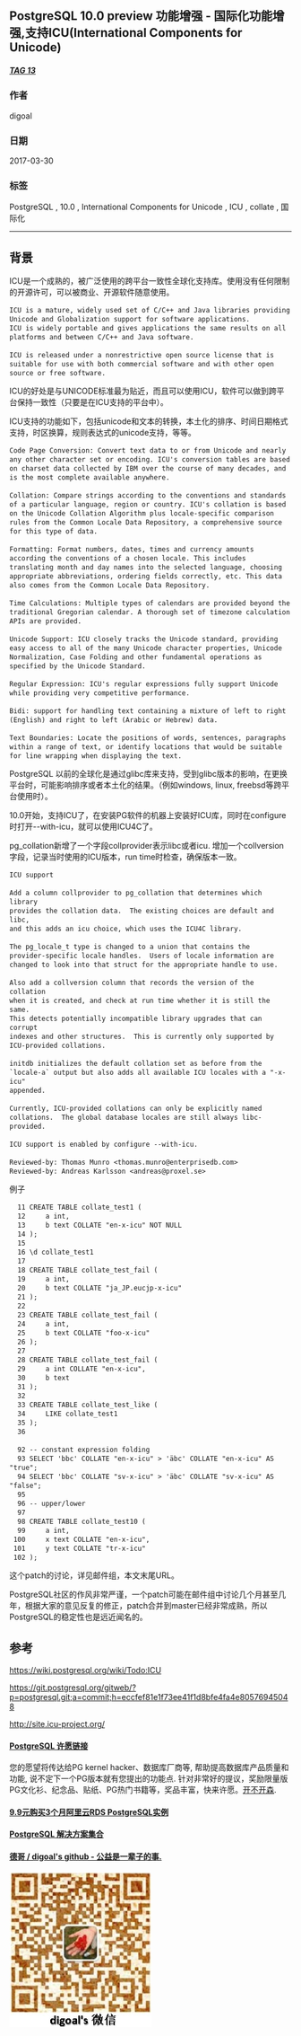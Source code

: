 ## PostgreSQL 10.0 preview 功能增强 - 国际化功能增强,支持ICU(International Components for Unicode)  
##### [TAG 13](../class/13.md)
              
### 作者                 
digoal         
          
### 日期                                                                             
2017-03-30        
             
### 标签          
PostgreSQL , 10.0 , International Components for Unicode , ICU , collate , 国际化  
                                                                                
----                                                                          
                                                                                   
## 背景      
  
ICU是一个成熟的，被广泛使用的跨平台一致性全球化支持库。使用没有任何限制的开源许可，可以被商业、开源软件随意使用。  
  
```  
ICU is a mature, widely used set of C/C++ and Java libraries providing Unicode and Globalization support for software applications.   
ICU is widely portable and gives applications the same results on all platforms and between C/C++ and Java software.  
  
ICU is released under a nonrestrictive open source license that is suitable for use with both commercial software and with other open source or free software.  
```  
  
ICU的好处是与UNICODE标准最为贴近，而且可以使用ICU，软件可以做到跨平台保持一致性（只要是在ICU支持的平台中）。  
  
ICU支持的功能如下，包括unicode和文本的转换，本土化的排序、时间日期格式支持，时区换算，规则表达式的unicode支持，等等。  
  
```  
Code Page Conversion: Convert text data to or from Unicode and nearly any other character set or encoding. ICU's conversion tables are based on charset data collected by IBM over the course of many decades, and is the most complete available anywhere.  
  
Collation: Compare strings according to the conventions and standards of a particular language, region or country. ICU's collation is based on the Unicode Collation Algorithm plus locale-specific comparison rules from the Common Locale Data Repository, a comprehensive source for this type of data.  
  
Formatting: Format numbers, dates, times and currency amounts according the conventions of a chosen locale. This includes translating month and day names into the selected language, choosing appropriate abbreviations, ordering fields correctly, etc. This data also comes from the Common Locale Data Repository.  
  
Time Calculations: Multiple types of calendars are provided beyond the traditional Gregorian calendar. A thorough set of timezone calculation APIs are provided.  
  
Unicode Support: ICU closely tracks the Unicode standard, providing easy access to all of the many Unicode character properties, Unicode Normalization, Case Folding and other fundamental operations as specified by the Unicode Standard.  
  
Regular Expression: ICU's regular expressions fully support Unicode while providing very competitive performance.  
  
Bidi: support for handling text containing a mixture of left to right (English) and right to left (Arabic or Hebrew) data.  
  
Text Boundaries: Locate the positions of words, sentences, paragraphs within a range of text, or identify locations that would be suitable for line wrapping when displaying the text.  
```  
  
PostgreSQL 以前的全球化是通过glibc库来支持，受到glibc版本的影响，在更换平台时，可能影响排序或者本土化的结果。（例如windows, linux, freebsd等跨平台使用时）。  
  
10.0开始，支持ICU了，在安装PG软件的机器上安装好ICU库，同时在configure时打开--with-icu，就可以使用ICU4C了。  
  
pg_collation新增了一个字段collprovider表示libc或者icu.  增加一个collversion字段，记录当时使用的ICU版本，run time时检查，确保版本一致。  
  
```  
ICU support  
  
Add a column collprovider to pg_collation that determines which library  
provides the collation data.  The existing choices are default and libc,  
and this adds an icu choice, which uses the ICU4C library.  
  
The pg_locale_t type is changed to a union that contains the  
provider-specific locale handles.  Users of locale information are  
changed to look into that struct for the appropriate handle to use.  
  
Also add a collversion column that records the version of the collation  
when it is created, and check at run time whether it is still the same.  
This detects potentially incompatible library upgrades that can corrupt  
indexes and other structures.  This is currently only supported by  
ICU-provided collations.  
  
initdb initializes the default collation set as before from the   
`locale-a` output but also adds all available ICU locales with a "-x-icu"  
appended.  
  
Currently, ICU-provided collations can only be explicitly named  
collations.  The global database locales are still always libc-provided.  
  
ICU support is enabled by configure --with-icu.  
  
Reviewed-by: Thomas Munro <thomas.munro@enterprisedb.com>  
Reviewed-by: Andreas Karlsson <andreas@proxel.se>  
```  
  
例子  
  
```  
  11 CREATE TABLE collate_test1 (  
  12     a int,  
  13     b text COLLATE "en-x-icu" NOT NULL  
  14 );  
  15   
  16 \d collate_test1  
  17   
  18 CREATE TABLE collate_test_fail (  
  19     a int,  
  20     b text COLLATE "ja_JP.eucjp-x-icu"  
  21 );  
  22   
  23 CREATE TABLE collate_test_fail (  
  24     a int,  
  25     b text COLLATE "foo-x-icu"  
  26 );  
  27   
  28 CREATE TABLE collate_test_fail (  
  29     a int COLLATE "en-x-icu",  
  30     b text  
  31 );  
  32   
  33 CREATE TABLE collate_test_like (  
  34     LIKE collate_test1  
  35 );  
  36   
  
  92 -- constant expression folding  
  93 SELECT 'bbc' COLLATE "en-x-icu" > 'äbc' COLLATE "en-x-icu" AS "true";  
  94 SELECT 'bbc' COLLATE "sv-x-icu" > 'äbc' COLLATE "sv-x-icu" AS "false";  
  95   
  96 -- upper/lower  
  97   
  98 CREATE TABLE collate_test10 (  
  99     a int,  
 100     x text COLLATE "en-x-icu",  
 101     y text COLLATE "tr-x-icu"  
 102 );  
```  
  
      
这个patch的讨论，详见邮件组，本文末尾URL。      
      
PostgreSQL社区的作风非常严谨，一个patch可能在邮件组中讨论几个月甚至几年，根据大家的意见反复的修正，patch合并到master已经非常成熟，所以PostgreSQL的稳定性也是远近闻名的。     
                  
## 参考      
https://wiki.postgresql.org/wiki/Todo:ICU  
  
https://git.postgresql.org/gitweb/?p=postgresql.git;a=commit;h=eccfef81e1f73ee41f1d8bfe4fa4e80576945048  
  
http://site.icu-project.org/  
  
  
  
  
  
  
  
  
  
  
  
  
  
  
  
  
  
  
  
  
  
  
  
  
  
  
  
  
  
  
  
  
  
  
  
  
  
  
  
  
  
  
  
  
  
  
  
  
  
  
  
  
  
  
  
  
  
  
  
  
  
  
  
  
  
  
  
  
  
  
  
  
  
#### [PostgreSQL 许愿链接](https://github.com/digoal/blog/issues/76 "269ac3d1c492e938c0191101c7238216")
您的愿望将传达给PG kernel hacker、数据库厂商等, 帮助提高数据库产品质量和功能, 说不定下一个PG版本就有您提出的功能点. 针对非常好的提议，奖励限量版PG文化衫、纪念品、贴纸、PG热门书籍等，奖品丰富，快来许愿。[开不开森](https://github.com/digoal/blog/issues/76 "269ac3d1c492e938c0191101c7238216").  
  
  
#### [9.9元购买3个月阿里云RDS PostgreSQL实例](https://www.aliyun.com/database/postgresqlactivity "57258f76c37864c6e6d23383d05714ea")
  
  
#### [PostgreSQL 解决方案集合](https://yq.aliyun.com/topic/118 "40cff096e9ed7122c512b35d8561d9c8")
  
  
#### [德哥 / digoal's github - 公益是一辈子的事.](https://github.com/digoal/blog/blob/master/README.md "22709685feb7cab07d30f30387f0a9ae")
  
  
![digoal's wechat](../pic/digoal_weixin.jpg "f7ad92eeba24523fd47a6e1a0e691b59")
  
